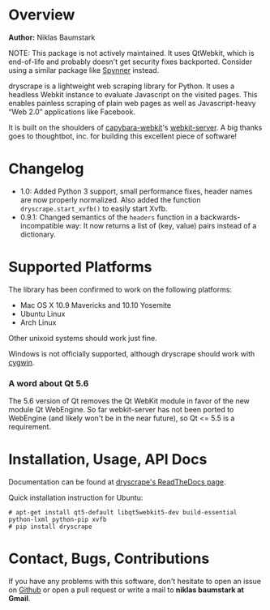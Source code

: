 # Overview

**Author:** Niklas Baumstark

NOTE: This package is not actively maintained. It uses QtWebkit, which is end-of-life and probably doesn't get security fixes backported. Consider using a similar package like [Spynner](https://github.com/makinacorpus/spynner) instead.


dryscrape is a lightweight web scraping library for Python. It uses a 
headless Webkit instance to evaluate Javascript on the visited pages. This 
enables painless scraping of plain web pages as well as Javascript-heavy 
“Web 2.0” applications like
Facebook.

It is built on the shoulders of
[capybara-webkit](https://github.com/thoughtbot/capybara-webkit)'s 
[webkit-server](https://github.com/niklasb/webkit-server). A big thanks goes 
to thoughtbot, inc. for building this excellent piece of software!

# Changelog

* 1.0: Added Python 3 support, small performance fixes, header names are now
  properly normalized. Also added the function `dryscrape.start_xvfb()` to
  easily start Xvfb.
* 0.9.1: Changed semantics of the `headers` function in
  a backwards-incompatible way: It now returns a list of (key, value)
  pairs instead of a dictionary.

# Supported Platforms

The library has been confirmed to work on the following platforms:

* Mac OS X 10.9 Mavericks and 10.10 Yosemite
* Ubuntu Linux
* Arch Linux

Other unixoid systems should work just fine.

Windows is not officially supported, although dryscrape should work
with [cygwin](https://www.cygwin.com/).

### A word about Qt 5.6

The 5.6 version of Qt removes the Qt WebKit module in favor of the new module Qt WebEngine. So far webkit-server has not been ported to WebEngine (and likely won't be in the near future), so Qt <= 5.5 is a requirement.

# Installation, Usage, API Docs

Documentation can be found at 
[dryscrape's ReadTheDocs page](http://dryscrape.readthedocs.io/).

Quick installation instruction for Ubuntu:

    # apt-get install qt5-default libqt5webkit5-dev build-essential python-lxml python-pip xvfb
    # pip install dryscrape

# Contact, Bugs, Contributions

If you have any problems with this software, don't hesitate to open an
issue on [Github](https://github.com/niklasb/dryscrape) or open a pull
request or write a mail to **niklas baumstark at Gmail**.
